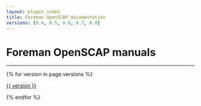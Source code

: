 ```yaml
---
layout: plugin_index
title: Foreman OpenSCAP documentation
versions: [0.4, 0.5, 0.6, 0.7, 0.8]
---
```


# Foreman OpenSCAP manuals
-----------------------------

<div class='row plugin-manual'>
    {% for version in page.versions %}
	<div class='col-md-4 center'>
		<a href="plugins/foreman_openscap/{{ version }}/index.html" class="btn-doc btn">
			<i class="fa fa-newspaper-o"></i>
			<p id='manual'>{{ version }}</p>
		</a>
	</div>
    {% endfor %}
</div>
